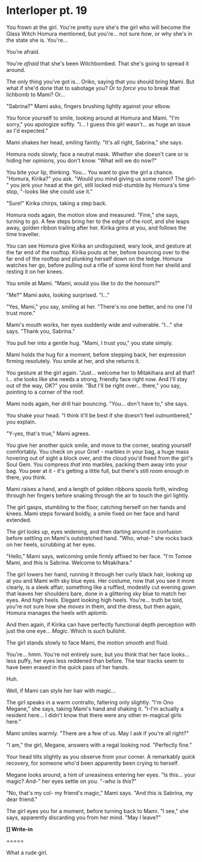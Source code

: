 # Interloper pt. 19

You frown at the girl. You're pretty sure she's the girl who will become the Glass Witch Homura mentioned, but you're... not sure *how*, or why she's in the state she is. You're...

You're afraid.

You're *afraid* that she's been Witchbombed. That she's going to spread it around.

The only thing you've got is... Oriko, saying that you should bring Mami. But what if she'd done that to sabotage you? Or to *force* you to break that lichbomb to Mami? Or...

"Sabrina?" Mami asks, fingers brushing lightly against your elbow.

You force yourself to smile, looking around at Homura and Mami. "I'm sorry," you apologize softly. "I... I guess this girl wasn't... as huge an issue as I'd expected."

Mami shakes her head, smiling faintly. "It's all right, Sabrina," she says.

Homura nods slowly, face a neutral mask. Whether she doesn't care or is hiding her opinions, you don't know. "What will we do now?"

You bite your lip, thinking. You... You want to give the girl a chance. "Homura, Kirika?" you ask. "Would you mind giving us some room? The girl-" you jerk your head at the girl, still locked mid-stumble by Homura's time stop, "-looks like she could use it."

"Sure!" Kirika chirps, taking a step back.

Homura nods again, the motion slow and measured. "Fine," she says, turning to go. A few steps bring her to the edge of the roof, and she leaps away, golden ribbon trailing after her. Kirika grins at you, and follows the time traveller.

You can see Homura give Kirika an undisguised, wary look, and gesture at the far end of the rooftop. Kirika pouts at her, before bouncing over to the far end of the rooftop and plunking herself down on the ledge. Homura watches her go, before pulling out a rifle of some kind from her sheild and resting it on her knees.

You smile at Mami. "Mami, would you like to do the honours?"

"Me?" Mami asks, looking surprised. "I..."

"Yes, Mami," you say, smiling at her. "There's no one better, and no one I'd trust more."

Mami's mouth works, her eyes suddenly wide and vulnerable. "I..." she says. "Thank you, Sabrina."

You pull her into a gentle hug. "Mami, I trust you," you state simply.

Mami holds the hug for a moment, before stepping back, her expression firming resolutely. You smile at her, and she returns it.

You gesture at the girl again. "Just... welcome her to Mitakihara and all that? I... she looks like she needs a strong, friendly face right now. And I'll stay out of the way, OK?" you smile. "But I'll be right over... there," you say, pointing to a corner of the roof.

Mami nods again, her drill hair bouncing. "You... don't have to," she says.

You shake your head. "I think it'll be best if she doesn't feel outnumbered," you explain.

"Y-yes, that's true," Mami agrees.

You give her another quick smile, and move to the corner, seating yourself comfortably. You check on your Grief - marbles in your bag, a huge mass hovering out of sight a block over, and the cloud you'd freed from the girl's Soul Gem. You compress *that* into marbles, packing them away into your bag. You peer at it - it's getting a little full, but there's still room enough in there, you think.

Mami raises a hand, and a length of golden ribbons spools forth, winding through her fingers before snaking through the air to touch the girl lightly.

The girl gasps, stumbling to the floor, catching herself on her hands and knees. Mami steps forward boldly, a smile fixed on her face and hand extended.

The girl looks up, eyes widening, and then darting around in confusion before settling on Mami's outstretched hand. "Who, what-" she rocks back on her heels, scrubbing at her eyes.

"Hello," Mami says, welcoming smile firmly affixed to her face. "I'm Tomoe Mami, and this is Sabrina. Welcome to Mitakihara."

The girl lowers her hand, running it through her curly black hair, looking up at you and Mami with sky blue eyes. Her costume, now that you see it more clearly, is a sleek affair, something like a ruffled, modestly cut evening gown that leaves her shoulders bare, done in a glittering sky blue to match her eyes. And high heels. Elegant looking high heels. You're... truth be told, you're not sure how she *moves* in them, and the dress, but then again, Homura manages the heels with aplomb.

And then again, if Kirika can have perfectly functional depth perception with just the one eye... *Magic*. Which is *such* bullshit.

The girl stands slowly to face Mami, the motion smooth and fluid.

You're... hmm. You're not entirely sure, but you think that her face looks... less puffy, her eyes less reddened than before. The tear tracks seem to have been erased in the quick pass of her hands.

Huh.

Well, if Mami can style her hair with magic...

The girl speaks in a warm contralto, faltering only slightly. "I'm Ono Megane," she says, taking Mami's hand and shaking it. "I-I'm actually a resident here... I didn't know that there were any other m-magical girls here."

Mami smiles warmly. "There are a few of us. May I ask if you're all right?"

"I am," the girl, Megane, answers with a regal looking nod. "Perfectly fine."

Your head tilts slightly as you observe from your corner. A remarkably *quick* recovery, for someone who'd been apparently been crying to herself.

Megane looks around, a hint of uneasiness entering her eyes. "Is this... your magic? And-" her eyes settle on you. "-who is *this*?"

"No, that's my col- my friend's magic," Mami says. "And this is Sabrina, my dear friend."

The girl eyes you for a moment, before turning back to Mami. "I see," she says, apparently discarding you from her mind. "May I leave?"

**\[] Write-in**

\=====​

What a rude girl.
